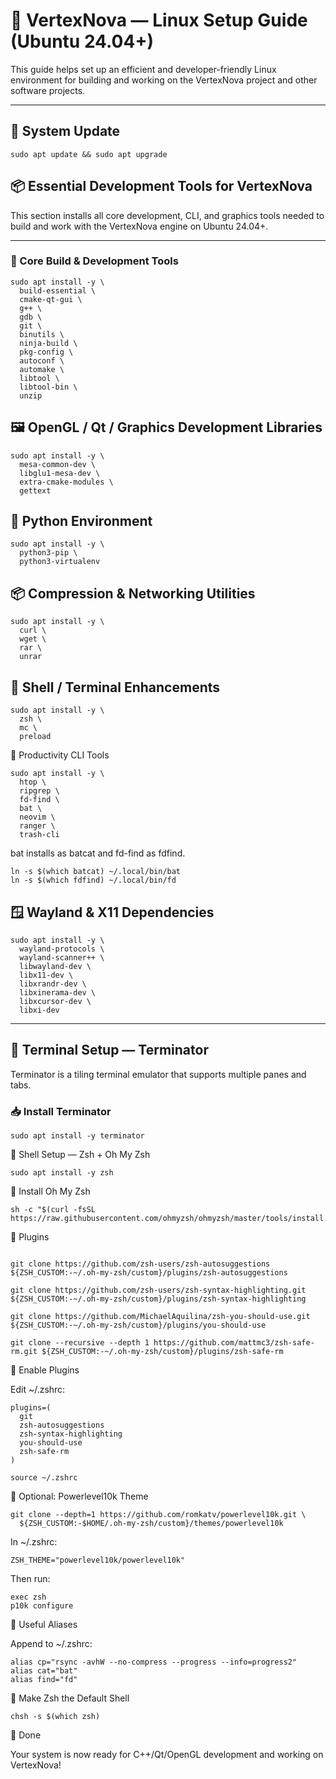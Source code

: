 # 🐧 VertexNova — Linux Setup Guide (Ubuntu 24.04+)

This guide helps set up an efficient and developer-friendly Linux environment for building and working on the VertexNova project and other software projects.

---

## 🔄 System Update

```
sudo apt update && sudo apt upgrade
```

## 📦 Essential Development Tools for VertexNova

This section installs all core development, CLI, and graphics tools needed to build and work with the VertexNova engine on Ubuntu 24.04+.

---

### 🔧 Core Build & Development Tools

```
sudo apt install -y \
  build-essential \
  cmake-qt-gui \
  g++ \
  gdb \
  git \
  binutils \
  ninja-build \
  pkg-config \
  autoconf \
  automake \
  libtool \
  libtool-bin \
  unzip
```
## 🖼️ OpenGL / Qt / Graphics Development Libraries

```
sudo apt install -y \
  mesa-common-dev \
  libglu1-mesa-dev \
  extra-cmake-modules \
  gettext
```

## 🐍 Python Environment

```
sudo apt install -y \
  python3-pip \
  python3-virtualenv
```

## 📦 Compression & Networking Utilities

```
sudo apt install -y \
  curl \
  wget \
  rar \
  unrar
```
## 🧵 Shell / Terminal Enhancements

```
sudo apt install -y \
  zsh \
  mc \
  preload
```

🧐 Productivity CLI Tools

```
sudo apt install -y \
  htop \
  ripgrep \
  fd-find \
  bat \
  neovim \
  ranger \
  trash-cli
```

bat installs as batcat and fd-find as fdfind.

```
ln -s $(which batcat) ~/.local/bin/bat
ln -s $(which fdfind) ~/.local/bin/fd
```

## 🪟 Wayland & X11 Dependencies

```
sudo apt install -y \
  wayland-protocols \
  wayland-scanner++ \
  libwayland-dev \
  libx11-dev \
  libxrandr-dev \
  libxinerama-dev \
  libxcursor-dev \
  libxi-dev
```
---

## 🧱 Terminal Setup — Terminator

Terminator is a tiling terminal emulator that supports multiple panes and tabs.

### 📥 Install Terminator

```
sudo apt install -y terminator
```

🧵 Shell Setup — Zsh + Oh My Zsh

```
sudo apt install -y zsh
```

🚀 Install Oh My Zsh

```
sh -c "$(curl -fsSL https://raw.githubusercontent.com/ohmyzsh/ohmyzsh/master/tools/install.sh)"
```

🔧 Plugins
```

git clone https://github.com/zsh-users/zsh-autosuggestions ${ZSH_CUSTOM:-~/.oh-my-zsh/custom}/plugins/zsh-autosuggestions
```
```
git clone https://github.com/zsh-users/zsh-syntax-highlighting.git ${ZSH_CUSTOM:-~/.oh-my-zsh/custom}/plugins/zsh-syntax-highlighting
```

```
git clone https://github.com/MichaelAquilina/zsh-you-should-use.git ${ZSH_CUSTOM:-~/.oh-my-zsh/custom}/plugins/you-should-use
```

```
git clone --recursive --depth 1 https://github.com/mattmc3/zsh-safe-rm.git ${ZSH_CUSTOM:-~/.oh-my-zsh/custom}/plugins/zsh-safe-rm
```

🌟 Enable Plugins

Edit ~/.zshrc:

```
plugins=(
  git
  zsh-autosuggestions
  zsh-syntax-highlighting
  you-should-use
  zsh-safe-rm
)
```

```
source ~/.zshrc
```

🌈 Optional: Powerlevel10k Theme

```
git clone --depth=1 https://github.com/romkatv/powerlevel10k.git \
  ${ZSH_CUSTOM:-$HOME/.oh-my-zsh/custom}/themes/powerlevel10k

```
In ~/.zshrc:

```
ZSH_THEME="powerlevel10k/powerlevel10k"
```

Then run:
```
exec zsh
p10k configure
```

🚧 Useful Aliases

Append to ~/.zshrc:

```
alias cp="rsync -avhW --no-compress --progress --info=progress2"
alias cat="bat"
alias find="fd"
```

💪 Make Zsh the Default Shell

```
chsh -s $(which zsh)
```

🌟 Done

Your system is now ready for C++/Qt/OpenGL development and working on VertexNova!

